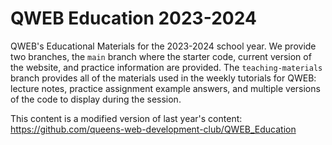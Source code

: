 # QWEB Education 2023-2024
QWEB's Educational Materials for the 2023-2024 school year.  We provide two branches, the `main` branch where the starter code, current version of the website, and practice information are provided.   The `teaching-materials` branch provides all of the materials used in the weekly tutorials for QWEB: lecture notes, practice assignment example answers, and multiple versions of the code to display during the session.

This content is a modified version of last year's content: https://github.com/queens-web-development-club/QWEB_Education
